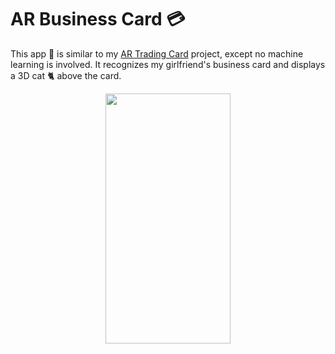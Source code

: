 # AR Business Card 💳
This app 📱 is similar to my  [AR Trading Card](https://github.com/jjohnson5253/ar_trading_card) project, except no machine learning is involved. It recognizes my girlfriend's business card and displays a 3D cat 🐈 above the card.

<div align = "center">
<img src="ar_business_card_demo.GIF" width="200" height="400" />
</div>
